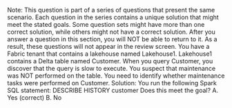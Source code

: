 Note: This question is part of a series of questions that present the same scenario. Each question in the series contains a unique solution that might meet the stated goals. Some question sets might have more than one correct solution, while others might not have a correct solution.
After you answer a question in this section, you will NOT be able to return to it. As a result, these questions will not appear in the review screen.
You have a Fabric tenant that contains a lakehouse named Lakehouse1. Lakehouse1 contains a Delta table named Customer.
When you query Customer, you discover that the query is slow to execute. You suspect that maintenance was NOT performed on the table.
You need to identify whether maintenance tasks were performed on Customer.
Solution: You run the following Spark SQL statement: DESCRIBE HISTORY customer Does this meet the goal?
A. Yes (correct)
B. No
